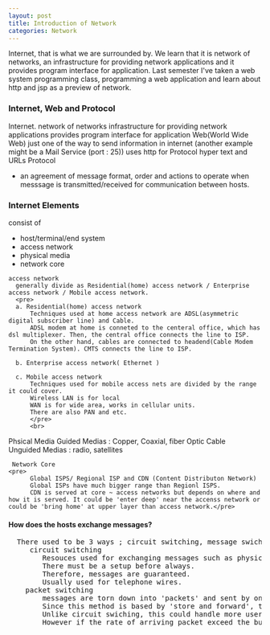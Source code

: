 ```yaml
---
layout: post
title: Introduction of Network
categories: Network
---
```


 Internet, that is what we are surrounded by.
 We learn that it is network of networks, an infrastructure for providing network applications and it provides program interface for application.
 Last semester I've taken a web system programming class, programming a web application and learn about http and jsp as a preview of network.

### Internet, Web and Protocol
  Internet.
   network of networks
   infrastructure for providing network applications
  provides program interface for application
  Web(World Wide Web)
   just one of the way to send information in internet (another example might be a Mail Service (port : 25))
   uses http for Protocol
   hyper text and URLs
  Protocol
  * an agreement of message format, order and actions to operate when messsage is transmitted/received for communication between hosts.

### Internet Elements
  consist of
   - host/terminal/end system
   - access network
   - physical media
   - network core

    access network
      generally divide as Residential(home) access network / Enterprise access network / Mobile access network.
      <pre>
      a. Residential(home) access network
          Techniques used at home access network are ADSL(asymmetric digital subscriber line) and Cable.
          ADSL modem at home is conneted to the centeral office, which has dsl multiplexer. Then, the central office connects the line to ISP.
          On the other hand, cables are connected to headend(Cable Modem Termination System). CMTS connects the line to ISP.

      b. Enterprise access network( Ethernet )

      c. Mobile access network
          Techniques used for mobile access nets are divided by the range it could cover.
          Wireless LAN is for local
          WAN is for wide area, works in cellular units.
          There are also PAN and etc.
          </pre>
          <br>
   Phsical Media
          Guided Medias : Copper, Coaxial, fiber Optic Cable<br>
          Unguided Medias : radio, satellites

     Network Core
    <pre>
          Global ISPS/ Regional ISP and CDN (Content Distributon Network)
          Global ISPs have much bigger range than Regionl ISPS.
          CDN is served at core ~ access networks but depends on where and how it is served. It could be 'enter deep' near the accenss network or could be 'bring home' at upper layer than access network.</pre>

#### How does the hosts exchange messages?
<pre>
  There used to be 3 ways ; circuit switching, message swiching, packet swtiching but, message swiching has been depreciated.
     circuit switching
        Resouces used for exchanging messages such as physical links are dedicated and determined before the actual transmission.
        There must be a setup before always.
        Therefore, messages are guaranteed.
        Usually used for telephone wires.
    packet switching
        messages are torn down into 'packets' and sent by one hop between routers.
        Since this method is based by 'store and forward', the packets could not move until the full parcket arrived at the destination router.
        Unlike circuit swiching, this could handle more users(cliets) with composure.
        However if the rate of arriving packet exceed the butffer of router or the rare of transmission of router, the packet will be dropped or lost.
  </pre>
